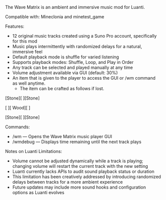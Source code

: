 The Wave Matrix is an ambient and immersive music mod for Luanti.

Compatible with: Mineclonia and minetest_game

Features:
- 12 original music tracks created using a Suno Pro account, specifically for this mod  
- Music plays intermittently with randomized delays for a natural, immersive feel  
- Default playback mode is shuffle for varied listening  
- Supports playback modes: Shuffle, Loop, and Play in Order  
- Any track can be selected and played manually at any time  
- Volume adjustment available via GUI (default: 30%)
- An item that is given to the player to access the GUI or /wm command as well anytime.
    - The item can be crafted as follows if lost.

 [Stone][     ][Stone]
 
 [     ][ Wood][     ]
 
 [Stone][     ][Stone]

Commands:
- /wm — Opens the Wave Matrix music player GUI  
- /wmdebug — Displays time remaining until the next track plays

Notes on Luanti Limitations:
- Volume cannot be adjusted dynamically while a track is playing; changing volume will restart the current track with the new setting  
- Luanti currently lacks APIs to audit sound playback status or duration  
- This limitation has been creatively addressed by introducing randomized delays between tracks for a more ambient experience  
- Future updates may include more sound hooks and configuration options as Luanti evolves

